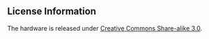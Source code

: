 License Information
-------------------

The hardware is released under [Creative Commons Share-alike 3.0](http://creativecommons.org/licenses/by-sa/3.0/). 
